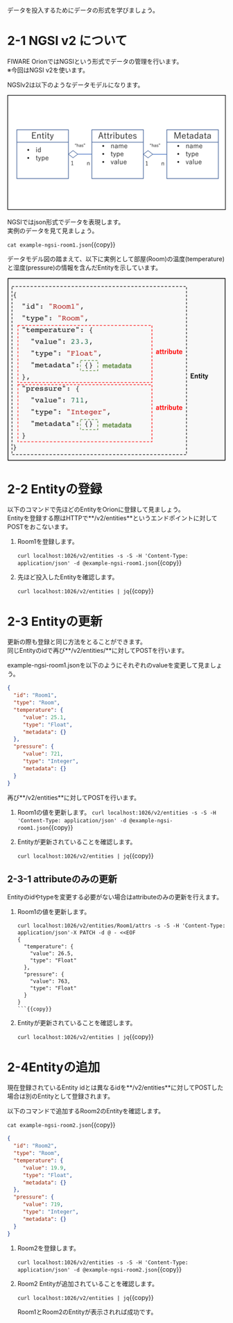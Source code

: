データを投入するためにデータの形式を学びましょう。

# 2-1 NGSI v2 について

FIWARE OrionではNGSIという形式でデータの管理を行います。  
※今回はNGSI v2を使います。


NGSIv2は以下のようなデータモデルになります。

![NGSIv2](https://github.com/c-3lab/katacoda-scenarios/raw/main/assets/part2/2-0.png)

NGSIではjson形式でデータを表現します。  
実例のデータを見て見ましょう。

`cat example-ngsi-room1.json`{{copy}}


データモデル図の踏まえて、以下に実例として部屋(Room)の温度(temperature)と湿度(pressure)の情報を含んだEntityを示しています。

![NGSIv2](https://github.com/c-3lab/katacoda-scenarios/raw/main/assets/part2/2-1.png)


# 2-2 Entityの登録

以下のコマンドで先ほどのEntityをOrionに登録して見ましょう。  
Entityを登録する際はHTTPで**/v2/entities**というエンドポイントに対してPOSTをおこないます。

1. Room1を登録します。

   `curl localhost:1026/v2/entities -s -S -H 'Content-Type: application/json' -d @example-ngsi-room1.json`{{copy}}

2. 先ほど投入したEntityを確認します。

   `curl localhost:1026/v2/entities | jq`{{copy}}


# 2-3 Entityの更新

更新の際も登録と同じ方法をとることができます。  
同じEntityのidで再び**/v2/entities/**に対してPOSTを行います。

example-ngsi-room1.jsonを以下のようにそれぞれのvalueを変更して見ましょう。

```json
{
  "id": "Room1",
  "type": "Room",
  "temperature": {
     "value": 25.1,
     "type": "Float",
     "metadata": {}
  },
  "pressure": {
     "value": 721,
     "type": "Integer",
     "metadata": {}
  }
}

```

再び**/v2/entities**に対してPOSTを行います。

1. Room1の値を更新します。
   `curl localhost:1026/v2/entities -s -S -H 'Content-Type: application/json' -d @example-ngsi-room1.json`{{copy}}

2. Entityが更新されていることを確認します。

   `curl localhost:1026/v2/entities | jq`{{copy}}

## 2-3-1 attributeのみの更新

Entityのidやtypeを変更する必要がない場合はattributeのみの更新を行えます。  


1. Room1の値を更新します。
   ```
   curl localhost:1026/v2/entities/Room1/attrs -s -S -H 'Content-Type: application/json'-X PATCH -d @ - <<EOF
   {
     "temperature": {
       "value": 26.5,
       "type": "Float"
     },
     "pressure": {
       "value": 763,
       "type": "Float"
     }
   }
   ```{{copy}}

2. Entityが更新されていることを確認します。

   `curl localhost:1026/v2/entities | jq`{{copy}}



# 2-4Entityの追加

現在登録されているEntity idとは異なるidを**/v2/entities**に対してPOSTした場合は別のEntityとして登録されます。


以下のコマンドで追加するRoom2のEntityを確認します。

`cat example-ngsi-room2.json`{{copy}}

```json
{
  "id": "Room2",
  "type": "Room",
  "temperature": {
     "value": 19.9,
     "type": "Float",
     "metadata": {}
  },
  "pressure": {
     "value": 719,
     "type": "Integer",
     "metadata": {}
  }
}
```

1. Room2を登録します。

   `curl localhost:1026/v2/entities -s -S -H 'Content-Type: application/json' -d @example-ngsi-room2.json`{{copy}}

2. Room2 Entityが追加されていることを確認します。

   `curl localhost:1026/v2/entities | jq`{{copy}}

   Room1とRoom2のEntityが表示されれば成功です。
